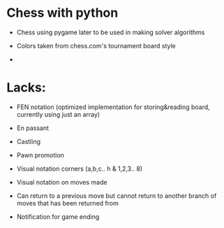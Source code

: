 # Chess with python

- Chess using pygame later to be used in making solver algorithms

- Colors taken from chess.com's tournament board style

-

# Lacks:
  - FEN notation (optimized implementation for storing&reading board, currently using just an array)
  
  - En passant
  
  - Castling
  
  - Pawn promotion
  
  - Visual notation corners (a,b,c.. h & 1,2,3.. 8)
  
  - Visual notation on moves made
  
  - Can return to a previous move but cannot return to another branch of moves that has been returned from
  
  - Notification for game ending
